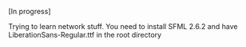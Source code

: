 [In progress]

Trying to learn network stuff.
You need to install SFML 2.6.2 and have LiberationSans-Regular.ttf in the root directory
